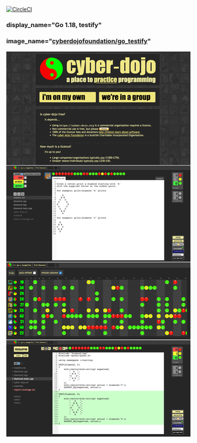 [![CircleCI](https://circleci.com/gh/cyber-dojo-start-points/go-testify.svg?style=svg)](https://circleci.com/gh/cyber-dojo-start-points/go-testify)

### display_name="Go 1.18, testify"
### image_name="[cyberdojofoundation/go_testify](https://hub.docker.com/repository/docker/cyberdojofoundation/go_testify)"

![cyber-dojo.org home page](https://github.com/cyber-dojo/cyber-dojo/blob/master/shared/home_page_snapshot.png)
